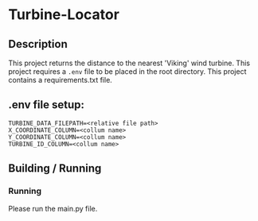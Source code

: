 # Turbine-Locator
## Description
This project returns the distance to the nearest 'Viking' wind turbine.
This project requires a `.env` file to be placed in the root directory.
This project contains a requirements.txt file.

## .env file setup:
```
TURBINE_DATA_FILEPATH=<relative file path>
X_COORDINATE_COLUMN=<collum name>
Y_COORDINATE_COLUMN=<collum name>
TURBINE_ID_COLUMN=<collum name>
```

## Building / Running
### Running
Please run the main.py file. 